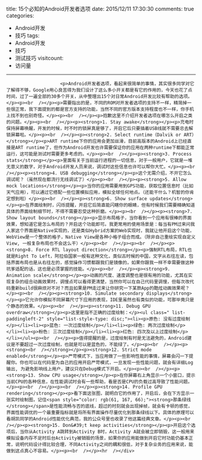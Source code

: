 title: 15个必知的Android开发者选项
date: 2015/12/11 17:30:30
comments: true
categories: 
- Android开发
- 技巧
tags:
- Android开发
- 技巧
- 测试技巧
visitcount:
- 访问量
---
<div class="rich_media_content " id="js_content">
                        
                        <p>Android开发者选项，看起来很简单的事情，其实很多同学对它了解得不够，Google用心良苦得为我们设计了这么多小开关都是有它的作用的，今天也花了点时间，过了一遍全部的30多个开关，从中整理出15个对日常Android开发比较有帮助的选项。</p><p><br  /></p><p>需要指出的是，不同的ROM对开发者选项的支持不一样，精简掉一些很正常，我下面提到的都是官方支持的功能，当然不同的官方版本支持程度也不一样，你手机上找不到也别奇怪。</p><p><br  /></p><p>抱歉这里不介绍开发者选项在哪怎么开启之类的问题。</p><p><br  /></p><p><strong>1. Stay awake</strong></p><p>充电时保持屏幕唤醒，开发的时候，时不时的锁屏真是够了，开启它后只要插着USB线就不需要总去解锁屏幕啦。</p><p><br  /></p><p><strong>2. Select runtime（Dalvik or ART）</strong></p><p>ART runtime下你的应用会更加丝滑，目前高版本的Android上已经直接是ART runtime了，但作为Android开发也许需要保证你的应用在两种runtime下都能正常运行，这可能是测试时需要更多考虑的。</p><p><br  /></p><p><strong>3. Process stats</strong></p><p>里面有关于当前运行进程的一切信息，对于一般用户，它就是一堆无意义的数字，对于Android开发人员来说，调试时这些信息也许可以帮你大忙。</p><p><br  /></p><p><strong>4. USB debugging</strong></p><p>这个无需介绍，不开它怎么调试呢？（虽然现在都流行无线调试了）</p><p><br  /></p><p><strong>5. Allow mock locations</strong></p><p>当你的应用需要用到GPS功能，获取位置信息时（比如天气应用），可以通过它搭配一些位置模拟应用，模拟全球任何地点。（还能干什么？机智的你肯定想到啦）</p><p><br  /></p><p><strong>6. Show surface updates</strong></p><p>在界面绘制时，闪烁提醒，开启它后简直能闪瞎你的眼睛，但有时候我们需要精确知道具体的界面绘制细节时，不得不需要忍受这种折磨。</p><p><br  /></p><p><strong>7. Show layout bounds</strong></p><p>显示布局格子，当你看到一个应用有很棒的界面效果，想知道它是怎么布局的？开启这个功能即可。我更常用的使用场景是：每当有PM过来问我人家这个界面是Native实现的，还是类似Hybrid方案的Web实现时，我就让他开启这个功能，WebView是一个整体的格子，Native View是各种小格子组合而成。（除非自己重绘实现自定义View, 一般复杂布局也不会这么干）</p><p><br  /></p><p><br  /></p><p><strong>8. Force RTL layout direction</strong></p><p>强制RTL布局，RTL也就是Right To Left，阿拉伯国家一般有这种文化，类似古时候的中国，文字从右往左读，包括界面布局也是从右往左的，感觉操作习惯都跟我们是镜像的，如果你跟我一样不幸需要做这种坑爹适配的话，这也是必须掌握的技能。</p><p><br  /></p><p><strong>9. Animation scale</strong></p><p>动画的尺度、速度调整也是很有用的功能，尤其在实现复杂的组合动画效果时，调慢点可以看得更清楚，当然你可以在自己代码里调慢，但每次改代码重新build很麻烦对不对？而且如果是PM走过来让你研究一下某款App的酷炫动画效果呢？</p><p><br  /></p><p><strong>10. Simulate secondary displays</strong></p><p>它允许你模拟不同屏幕尺寸下应用的表现，IDE里虽然也有类似的功能，可那毕竟只是个静态的效果。</p><p><br  /></p><p><strong>11. Debug GPU overdraw</strong></p><p>这里是指不正确的过度绘制：</p><ul class=" list-paddingleft-2" style="list-style-type: disc;"><li><p>原色: 没有过度绘制</p></li><li><p>蓝色: 一次过度绘制</p></li><li><p>绿色: 两次过度绘制</p></li><li><p>粉色: 三次过度绘制</p></li><li><p>红色: 四次及以上过度绘制</p></li></ul><p><br  /></p><p>值得提醒的是，过度绘制有时是无法避免的，Android建议是不要超过一次过度绘制，也就是可以是蓝色的，不能绿了。</p><p><br  /></p><p><strong><br  /></strong></p><p><strong>12. Strict mode enabled</strong></p><p>严苛模式下，当应用做了一些影响性能的事情，屏幕会闪一下提醒你。你也可以在代码里为自己的应用开启严苛模式，一旦发现一些性能问题，就会有详细Log输出, 为避免影响线上用户，建议只在Debug模式下开启。</p><p><br  /></p><p><strong>13. Show CPU usage</strong></p><p>在你屏幕右上角显示一个小窗口，提示当前CPU的各种信息，在性能调试时会有一些帮助，看是否是CPU的负载过高导致了性能问题。</p><p><br  /></p><p><br  /></p><p><strong>14. Profile GPU rendering</strong></p><p>看下面这张图，就明白它的作用了，开启后，会在下方显示一张实时绘制图，记住<span style="color: rgb(61, 167, 66);"><strong>那条绿线</strong></span>是性能流畅与否的底线，超过的时刻就会出现掉帧，就会有卡顿的感觉，界面性能调优的一个最重要指标就是将所有界面操作尽量优化到那条绿线以下。具体的原理可以看胡凯同学的Android性能优化典范，我的公众号里也收录了他这篇经典文章。</p><p><br  /></p><p><strong>15. Don&#39;t keep activities</strong></p><p>开启这个选项后，当你从Activity A跳转到Activity B时，Activity A就会被立即销毁，这一般用来模拟设备内存不足时后台Activity被销毁的场景，如果你的应用能做到开启它时功能仍基本正常，说明代码设计得比较合理，不同Activity之间的耦和很低，对于复杂业务的应用来说，能做到这点真心不容易。</p><p><br  /></p><hr  /></div>